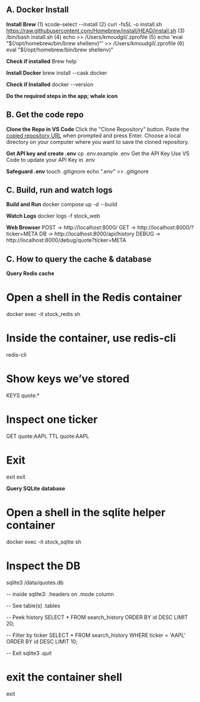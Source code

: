## A. Docker Install

**Install Brew**
(1) xcode-select --install
(2) curl -fsSL -o install.sh https://raw.githubusercontent.com/Homebrew/install/HEAD/install.sh
(3) /bin/bash install.sh
(4) echo >> /Users/kmoudgil/.zprofile
(5) echo 'eval "$(/opt/homebrew/bin/brew shellenv)"' >> /Users/kmoudgil/.zprofile
(6) eval "$(/opt/homebrew/bin/brew shellenv)"

**Check if installed**
Brew help

**Install Docker**
brew install --cask docker

**Check if Installed**
docker --version

**Do the required steps in the app; whale icon**


## B. Get the code repo

**Clone the Repo in VS Code**
Click the "Clone Repository" button.
Paste the [copied repository URL](https://github.com/karanmoudgil/stock-app.git) when prompted and press Enter.
Choose a local directory on your computer where you want to save the cloned repository.

**Get API key and create .env**
cp .env.example .env
Get the API Key
Use VS Code to update your API Key in .env

**Safeguard .env**
touch .gitignore
echo ".env" >> .gitignore


## C. Build, run and watch logs

**Build and Run**
docker compose up -d --build

**Watch Logs**
docker logs -f stock_web

**Web Browser**
POST -> http://localhost:8000/
GET -> http://localhost:8000/?ticker=META
DB -> http://localhost:8000/api/history
DEBUG -> http://localhost:8000/debug/quote?ticker=META

## C. How to query the cache & database

**Query Redis cache**
# Open a shell in the Redis container
docker exec -it stock_redis sh

# Inside the container, use redis-cli
redis-cli

# Show keys we’ve stored
KEYS quote:*

# Inspect one ticker
GET quote:AAPL
TTL quote:AAPL

# Exit
exit
exit


**Query SQLite database**
# Open a shell in the sqlite helper container
docker exec -it stock_sqlite sh

# Inspect the DB
sqlite3 /data/quotes.db

-- inside sqlite3:
.headers on
.mode column

-- See table(s)
.tables

-- Peek history
SELECT * FROM search_history ORDER BY id DESC LIMIT 20;

-- Filter by ticker
SELECT * FROM search_history WHERE ticker = 'AAPL' ORDER BY id DESC LIMIT 10;

-- Exit sqlite3
.quit

# exit the container shell
exit
